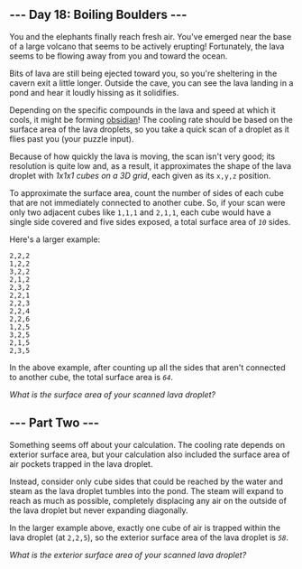 <article class="day-desc"><h2>--- Day 18: Boiling Boulders ---</h2><p>You and the elephants finally reach fresh air. You've emerged near the base of a large volcano that seems to be actively erupting! Fortunately, the lava seems to be flowing away from you and toward the ocean.</p>
<p>Bits of lava are still being ejected toward you, so you're sheltering in the cavern exit a little longer. Outside the cave, you can see the lava landing in a pond and hear it loudly hissing as it solidifies.</p>
<p>Depending on the specific compounds in the lava and speed at which it cools, it might be forming <a href="https://en.wikipedia.org/wiki/Obsidian" target="_blank">obsidian</a>! The cooling rate should be based on the surface area of the lava droplets, so you take a quick scan of a droplet as it flies past you (your puzzle input).</p>
<p>Because of how quickly the lava is moving, the scan isn't very good; its resolution is quite low and, as a result, it approximates the shape of the lava droplet with <em>1x1x1 <span title="Unfortunately, you forgot your flint and steel in another dimension.">cubes</span> on a 3D grid</em>, each given as its <code>x,y,z</code> position.</p>
<p>To approximate the surface area, count the number of sides of each cube that are not immediately connected to another cube. So, if your scan were only two adjacent cubes like <code>1,1,1</code> and <code>2,1,1</code>, each cube would have a single side covered and five sides exposed, a total surface area of <code><em>10</em></code> sides.</p>
<p>Here's a larger example:</p>
<pre><code>2,2,2
1,2,2
3,2,2
2,1,2
2,3,2
2,2,1
2,2,3
2,2,4
2,2,6
1,2,5
3,2,5
2,1,5
2,3,5
</code></pre>
<p>In the above example, after counting up all the sides that aren't connected to another cube, the total surface area is <code><em>64</em></code>.</p>
<p><em>What is the surface area of your scanned lava droplet?</em></p>
</article>
<article class="day-desc"><h2 id="part2">--- Part Two ---</h2><p>Something seems off about your calculation. The cooling rate depends on exterior surface area, but your calculation also included the surface area of air pockets trapped in the lava droplet.</p>
<p>Instead, consider only cube sides that could be reached by the water and steam as the lava droplet tumbles into the pond. The steam will expand to reach as much as possible, completely displacing any air on the outside of the lava droplet but never expanding diagonally.</p>
<p>In the larger example above, exactly one cube of air is trapped within the lava droplet (at <code>2,2,5</code>), so the exterior surface area of the lava droplet is <code><em>58</em></code>.</p>
<p><em>What is the exterior surface area of your scanned lava droplet?</em></p>
</article>